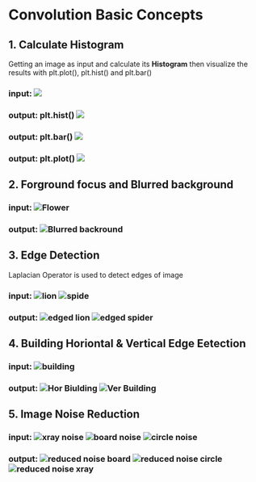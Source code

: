 # Convolution Basic Concepts
## 1. Calculate Histogram
Getting an image as input and calculate its **Histogram** then visualize the results with plt.plot(), plt.hist() and plt.bar() 
### input: ![](input/photo_2024-02-22_09-38-32.jpg)

### output: plt.hist() ![](output/histogram.png)
### output: plt.bar()  ![](output/bar.png)
### output: plt.plot()  ![](output/plot.png)

## 2. Forground focus and Blurred background
### input: ![Flower](input/flower_input.jpg)
### output: ![Blurred backround](output/blur_background.png)
## 3. Edge Detection
Laplacian Operator is used to detect edges of image
### input: ![lion](input/lion.png) ![spide](input/spider.webp)

### output: ![edged lion](output/lion_edge.png)  ![edged spider](output/spider_edge.png)

## 4. Building Horiontal & Vertical Edge Eetection
### input: ![building](input/building.png)
### output:  ![Hor Biulding](output/Building_h.png)  ![Ver Building](output/Building_v.png)

## 5. Image Noise Reduction
### input: ![xray noise](input/xray_noisy.png) ![board noise](input/board_noisy.png) ![circle noise](input/image_noisy.png)
### output: ![reduced noise board](output/board_noise_reduction.png) ![reduced noise circle](output/circle_noise_reduction.png) ![reduced noise xray](output/xray_noise_reduction.png)

